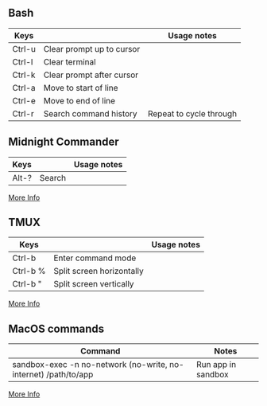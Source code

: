 Bash
----

| Keys   |             | Usage notes | 
| ------ | ----------- | ----------- |
| Ctrl-u | Clear prompt up to cursor | |
| Ctrl-l | Clear terminal | |
| Ctrl-k | Clear prompt after cursor | |
| Ctrl-a | Move to start of line | |
| Ctrl-e | Move to end of line | |
| Ctrl-r | Search command history | Repeat to cycle through |

Midnight Commander
------------------
| Keys   |             | Usage notes |
| ------ | ----------- | ----------- |
| Alt-? | Search | |

[More Info](http://www.keyxl.com/aaae4b0/407/Midnight-Commander-keyboard-shortcuts.htm)

TMUX
----

| Keys   |             | Usage notes | 
| ------ | ----------- | ----------- |
| Ctrl-b | Enter command mode | |
| Ctrl-b % | Split screen horizontally | |
| Ctrl-b " | Split screen vertically | |

[More Info](https://gist.github.com/MohamedAlaa/2961058)

MacOS commands
--------------

| Command | Notes |
| ------- | ----- |
| sandbox-exec -n no-network (no-write, no-internet) /path/to/app | Run app in sandbox |

[More Info](http://reverse.put.as/wp-content/uploads/2011/09/Apple-Sandbox-Guide-v1.0.pdf)
